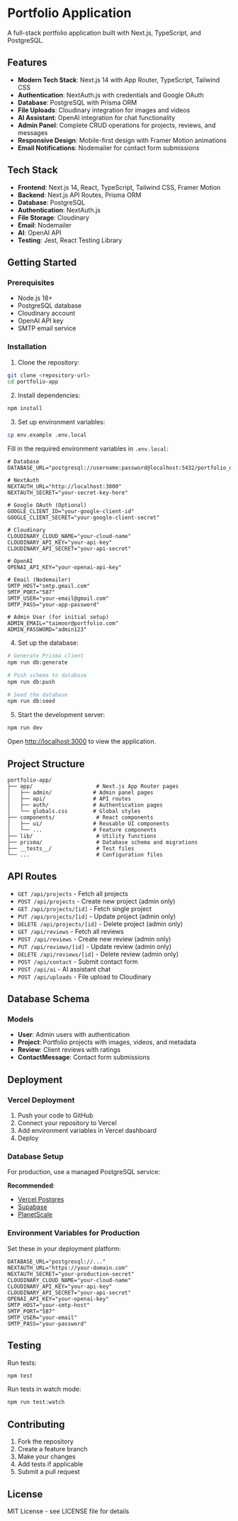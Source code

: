 # Portfolio Application

A full-stack portfolio application built with Next.js, TypeScript, and PostgreSQL.

## Features

- **Modern Tech Stack**: Next.js 14 with App Router, TypeScript, Tailwind CSS
- **Authentication**: NextAuth.js with credentials and Google OAuth
- **Database**: PostgreSQL with Prisma ORM
- **File Uploads**: Cloudinary integration for images and videos
- **AI Assistant**: OpenAI integration for chat functionality
- **Admin Panel**: Complete CRUD operations for projects, reviews, and messages
- **Responsive Design**: Mobile-first design with Framer Motion animations
- **Email Notifications**: Nodemailer for contact form submissions

## Tech Stack

- **Frontend**: Next.js 14, React, TypeScript, Tailwind CSS, Framer Motion
- **Backend**: Next.js API Routes, Prisma ORM
- **Database**: PostgreSQL
- **Authentication**: NextAuth.js
- **File Storage**: Cloudinary
- **Email**: Nodemailer
- **AI**: OpenAI API
- **Testing**: Jest, React Testing Library

## Getting Started

### Prerequisites

- Node.js 18+ 
- PostgreSQL database
- Cloudinary account
- OpenAI API key
- SMTP email service

### Installation

1. Clone the repository:
```bash
git clone <repository-url>
cd portfolio-app
```

2. Install dependencies:
```bash
npm install
```

3. Set up environment variables:
```bash
cp env.example .env.local
```

Fill in the required environment variables in `.env.local`:

```env
# Database
DATABASE_URL="postgresql://username:password@localhost:5432/portfolio_db"

# NextAuth
NEXTAUTH_URL="http://localhost:3000"
NEXTAUTH_SECRET="your-secret-key-here"

# Google OAuth (Optional)
GOOGLE_CLIENT_ID="your-google-client-id"
GOOGLE_CLIENT_SECRET="your-google-client-secret"

# Cloudinary
CLOUDINARY_CLOUD_NAME="your-cloud-name"
CLOUDINARY_API_KEY="your-api-key"
CLOUDINARY_API_SECRET="your-api-secret"

# OpenAI
OPENAI_API_KEY="your-openai-api-key"

# Email (Nodemailer)
SMTP_HOST="smtp.gmail.com"
SMTP_PORT="587"
SMTP_USER="your-email@gmail.com"
SMTP_PASS="your-app-password"

# Admin User (for initial setup)
ADMIN_EMAIL="taimoor@portfolio.com"
ADMIN_PASSWORD="admin123"
```

4. Set up the database:
```bash
# Generate Prisma client
npm run db:generate

# Push schema to database
npm run db:push

# Seed the database
npm run db:seed
```

5. Start the development server:
```bash
npm run dev
```

Open [http://localhost:3000](http://localhost:3000) to view the application.

## Project Structure

```
portfolio-app/
├── app/                    # Next.js App Router pages
│   ├── admin/             # Admin panel pages
│   ├── api/               # API routes
│   ├── auth/              # Authentication pages
│   └── globals.css        # Global styles
├── components/             # React components
│   ├── ui/                # Reusable UI components
│   └── ...                # Feature components
├── lib/                    # Utility functions
├── prisma/                 # Database schema and migrations
├── __tests__/              # Test files
└── ...                     # Configuration files
```

## API Routes

- `GET /api/projects` - Fetch all projects
- `POST /api/projects` - Create new project (admin only)
- `GET /api/projects/[id]` - Fetch single project
- `PUT /api/projects/[id]` - Update project (admin only)
- `DELETE /api/projects/[id]` - Delete project (admin only)
- `GET /api/reviews` - Fetch all reviews
- `POST /api/reviews` - Create new review (admin only)
- `PUT /api/reviews/[id]` - Update review (admin only)
- `DELETE /api/reviews/[id]` - Delete review (admin only)
- `POST /api/contact` - Submit contact form
- `POST /api/ai` - AI assistant chat
- `POST /api/uploads` - File upload to Cloudinary

## Database Schema

### Models

- **User**: Admin users with authentication
- **Project**: Portfolio projects with images, videos, and metadata
- **Review**: Client reviews with ratings
- **ContactMessage**: Contact form submissions

## Deployment

### Vercel Deployment

1. Push your code to GitHub
2. Connect your repository to Vercel
3. Add environment variables in Vercel dashboard
4. Deploy

### Database Setup

For production, use a managed PostgreSQL service:

**Recommended**: 
- [Vercel Postgres](https://vercel.com/storage/postgres)
- [Supabase](https://supabase.com)
- [PlanetScale](https://planetscale.com)

### Environment Variables for Production

Set these in your deployment platform:

```env
DATABASE_URL="postgresql://..."
NEXTAUTH_URL="https://your-domain.com"
NEXTAUTH_SECRET="your-production-secret"
CLOUDINARY_CLOUD_NAME="your-cloud-name"
CLOUDINARY_API_KEY="your-api-key"
CLOUDINARY_API_SECRET="your-api-secret"
OPENAI_API_KEY="your-openai-key"
SMTP_HOST="your-smtp-host"
SMTP_PORT="587"
SMTP_USER="your-email"
SMTP_PASS="your-password"
```

## Testing

Run tests:
```bash
npm test
```

Run tests in watch mode:
```bash
npm run test:watch
```

## Contributing

1. Fork the repository
2. Create a feature branch
3. Make your changes
4. Add tests if applicable
5. Submit a pull request

## License

MIT License - see LICENSE file for details

